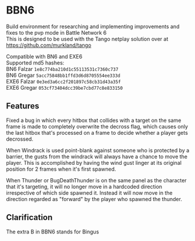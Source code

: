 # BBN6
 
Build environment for researching and implementing improvements and fixes to the pvp mode in Battle Network 6  
This is designed to be used with the Tango netplay solution over at <https://github.com/murkland/tango>  

Compatible with BN6 and EXE6  
Supported md5 hashes:  
BN6 Falzar `1e8c774ba210d1c55113531c7360c737`  
BN6 Gregar `5acc75848bb1ffd3d6d8705554ee333d`  
EXE6 Falzar `0e3ed3a6cc2f201897c58cb31d43a35f`  
EXE6 Gregar `053cf73404dcc39be7cbd77c8e833150`  

## Features
Fixed a bug in which every hitbox that collides with a target on the same frame is made to completely overwrite the decross flag, which causes only the last hitbox that's processed on a frame to decide whether a player gets decrossed.  

When Windrack is used point-blank against someone who is protected by a barrier, the gusts from the windrack will always have a chance to move the player. This is accomplished by having the wind gust linger at its original position for 2 frames when it's first spawned.  

When Thunder or BugDeathThunder is on the same panel as the character that it's targeting, it will no longer move in a hardcoded direction irrespective of which side spawned it. Instead it will now move in the direction regarded as "forward" by the player who spawned the thunder.

  
## Clarification
The extra B in BBN6 stands for Bingus  
